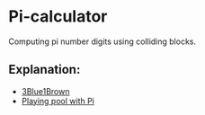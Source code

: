 # Pi-calculator
Computing pi number digits using colliding blocks.

## Explanation:
- [3Blue1Brown](https://www.youtube.com/watch?v=jsYwFizhncE)
- [Playing pool with Pi](https://www.maths.tcd.ie/~lebed/Galperin.%20Playing%20pool%20with%20pi.pdf)
